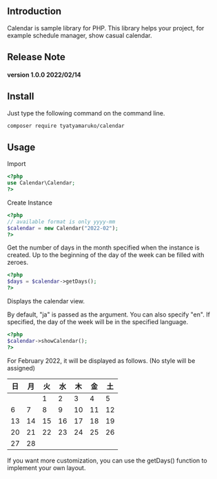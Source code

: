 ## Introduction
Calendar is sample library for PHP. This library helps your project, for example schedule manager, show casual calendar.

## Release Note
#### version 1.0.0 2022/02/14

## Install

Just type the following command on the command line.

```bash
composer require tyatyamaruko/calendar
```

## Usage

Import
```php
<?php
use Calendar\Calendar;
?>
```

Create Instance

```php
<?php
// available format is only yyyy-mm
$calendar = new Calendar("2022-02");
?>
```

Get the number of days in the month specified when the instance is created. Up to the beginning of the day of the week can be filled with zeroes.

```php
<?php
$days = $calendar->getDays();
?>
```

Displays the calendar view.

By default, "ja" is passed as the argument.
You can also specify "en". If specified, the day of the week will be in the specified language.

```php
<?php
$calendar->showCalendar();
?>
```

For February 2022, it will be displayed as follows. (No style will be assigned)

|日|月|火|水|木|金|土|
|-|-|-|-|-|-|-|
|||1|2|3|4|5|
|6|7|8|9|10|11|12|
|13|14|15|16|17|18|19|
|20|21|22|23|24|25|26|
|27|28||||||

If you want more customization, you can use the getDays() function to implement your own layout.
